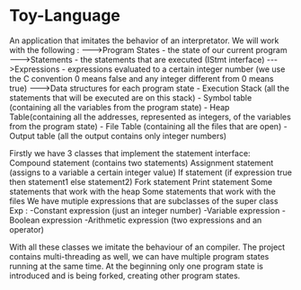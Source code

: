 # Toy-Language
An application that imitates the behavior of an interpretator.
We will work with the following :
--->Program States - the state of our current program
--->Statements - the statements that are executed (IStmt interface)
--->Expressions - expressions evaluated to a certain integer number
                  (we use the C convention 0 means false and
                    any integer different from 0 means true)
--->Data structures for each program state - Execution Stack (all the statements that will be executed are on this stack)
                                           - Symbol table (containing all the variables from the program state)
                                           - Heap Table(containing all the addresses, represented as integers, of the                         variables from the program state)
                                           - File Table (containing all the files that are open)
                                           - Output table (all the output contains only integer numbers)
                                  
Firstly we have 3 classes that implement the statement interface:
                    Compound statement (contains two statements)
                    Assignment statement (assigns to a variable a certain integer value)
                    If statement (if expression true then statement1 else statement2)
                    Fork statement
                    Print statement
                    Some statements that work with the heap
                    Some statements that work with the files
We have mutiple expressions that are subclasses of the super class Exp : 
                                     -Constant expression (just an integer number)
                                     -Variable expression
                                     -Boolean expression
                                     -Arithmetic expression (two expressions and an operator)
 
 With all these classes we imitate the behaviour of an compiler. The project contains multi-threading as well, we can have multiple program states running at the same time. At the beginning only one program state is introduced and is being forked, creating other program states.
                    
                                                           
